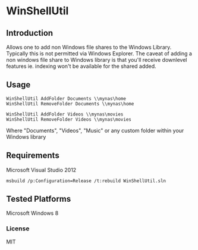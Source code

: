 # WinShellUtil

## Introduction

Allows one to add non Windows file shares to the Windows Library. Typically this is not permitted via Windows Explorer. The caveat of adding a non windows file share to Windows library is that you'll receive downlevel features ie. indexing won't be available for the shared added.

## Usage

    WinShellUtil AddFolder Documents \\mynas\home
    WinShellUtil RemoveFolder Documents \\mynas\home

    WinShellUtil AddFolder Videos \\mynas\movies
    WinShellUtil RemoveFolder Videos \\mynas\movies

Where "Documents", "Videos", "Music" or any custom folder within your Windows library

## Requirements

Microsoft Visual Studio 2012

    msbuild /p:Configuration=Release /t:rebuild WinShellUtil.sln

## Tested Platforms

Microsoft Windows 8

### License
MIT